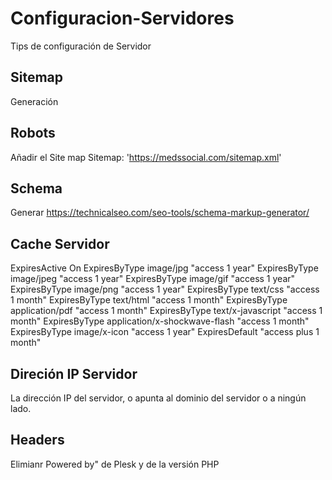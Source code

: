 # Configuracion-Servidores
Tips de configuración de Servidor


## Sitemap
Generación

## Robots
Añadir el Site map Sitemap: 'https://medssocial.com/sitemap.xml'

## Schema
Generar https://technicalseo.com/seo-tools/schema-markup-generator/

## Cache Servidor
<IfModule mod_expires.c>
  ExpiresActive On
  ExpiresByType image/jpg "access 1 year"
  ExpiresByType image/jpeg "access 1 year"
  ExpiresByType image/gif "access 1 year"
  ExpiresByType image/png "access 1 year"
  ExpiresByType text/css "access 1 month"
  ExpiresByType text/html "access 1 month"
  ExpiresByType application/pdf "access 1 month"
  ExpiresByType text/x-javascript "access 1 month"
  ExpiresByType application/x-shockwave-flash "access 1 month"
  ExpiresByType image/x-icon "access 1 year"
  ExpiresDefault "access plus 1 month"
</IfModule>

## Direción IP Servidor
La dirección IP del servidor, o apunta al dominio del servidor o a ningún lado.

## Headers
Elimianr Powered by" de Plesk y de la versión PHP

